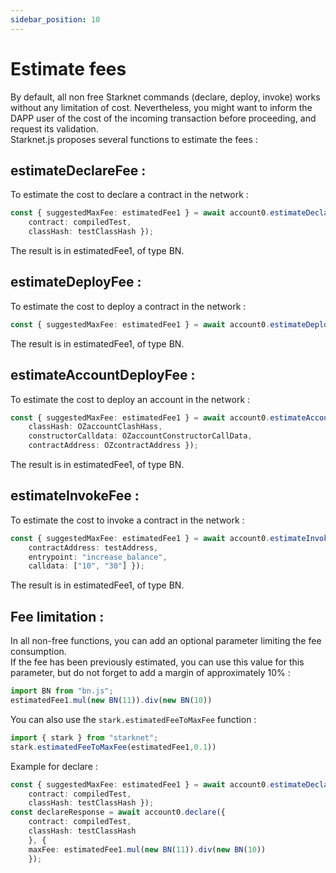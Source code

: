 ```yaml
---
sidebar_position: 10
---
```

# Estimate fees
By default, all non free Starknet commands (declare, deploy, invoke) works without any limitation of cost. Nevertheless, you might want to inform the DAPP user of the cost of the incoming transaction before proceeding, and request its validation.  
Starknet.js proposes several functions to estimate the fees :  
## estimateDeclareFee :
To estimate the cost to declare a contract in the network : 
```typescript
const { suggestedMaxFee: estimatedFee1 } = await account0.estimateDeclareFee({ 
	contract: compiledTest, 
	classHash: testClassHash });
```
The result is in estimatedFee1, of type BN.
## estimateDeployFee :
To estimate the cost to deploy a contract in the network : 
```typescript
const { suggestedMaxFee: estimatedFee1 } = await account0.estimateDeployFee({ classHash: testClassHash });
```
The result is in estimatedFee1, of type BN.
## estimateAccountDeployFee :
To estimate the cost to deploy an account in the network : 
```typescript
const { suggestedMaxFee: estimatedFee1 } = await account0.estimateAccountDeployFee({ 
	classHash: OZaccountClashHass, 
	constructorCalldata: OZaccountConstructorCallData,
	contractAddress: OZcontractAddress });
```
The result is in estimatedFee1, of type BN.

## estimateInvokeFee :
To estimate the cost to invoke a contract in the network : 
```typescript
const { suggestedMaxFee: estimatedFee1 } = await account0.estimateInvokeFee({ 
	contractAddress: testAddress, 
	entrypoint: "increase_balance", 
	calldata: ["10", "30"] });
```
The result is in estimatedFee1, of type BN.



## Fee limitation :
In all non-free functions, you can add an optional parameter limiting the fee consumption.  
If the fee has been previously estimated, you can use this value for this parameter, but do not forget to add a margin of approximately 10% :
```typescript
import BN from "bn.js";
estimatedFee1.mul(new BN(11)).div(new BN(10))
```
You can also use the `stark.estimatedFeeToMaxFee` function :
```typescript
import { stark } from "starknet";
stark.estimatedFeeToMaxFee(estimatedFee1,0.1))
``` 
Example for declare :
```typescript
const { suggestedMaxFee: estimatedFee1 } = await account0.estimateDeclareFee({ 
	contract: compiledTest, 
	classHash: testClassHash });
const declareResponse = await account0.declare({ 
	contract: compiledTest, 
	classHash: testClassHash 
	}, { 
	maxFee: estimatedFee1.mul(new BN(11)).div(new BN(10)) 
	});